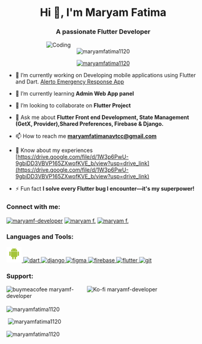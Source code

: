 <h1 align="center">Hi 👋, I'm Maryam Fatima</h1>
<h3 align="center">A passionate Flutter Developer</h3>

<img align="right" alt="Coding" width="400" src="https://camo.githubusercontent.com/66066b22abacaf358032bb15ab64fe18654e8d00e2ed4d07747d89eccb6596ae/68747470733a2f2f63646e622e61727473746174696f6e2e636f6d2f702f6173736574732f696d616765732f696d616765732f3032382f3939312f3939392f6f726967696e616c2f616e6e612d68617672796c79756b682d2e6769663f31353936313235313132">

<p align="center"> <img src="https://komarev.com/ghpvc/?username=maryamfatima1120&label=Profile%20views&color=0e75b6&style=flat" alt="maryamfatima1120" /> </p>

<p align="center"> <a href="https://github.com/ryo-ma/github-profile-trophy"><img src="https://github-profile-trophy.vercel.app/?username=maryamfatima1120" alt="maryamfatima1120" /></a> </p>


- 🔭 I’m currently working on Developing mobile applications using Flutter and Dart. [Alerto Emergency Response App](https://github.com/MaRyamFatima1120/alerto-emergency-response-app-final)

- 🌱 I’m currently learning **Admin Web App panel**

- 👯 I’m looking to collaborate on **Flutter Project**

- 💬 Ask me about **Flutter Front end Development, State Management (GetX, Provider),Shared Preferences, Firebase & Django.**

- 📫 How to reach me **maryamfatimanavtcc@gmail.com**

- 📄 Know about my experiences [https://drive.google.com/file/d/1W3p6PwU-9gbiDD3VBVP165ZXwofKVE_b/view?usp=drive_link](https://drive.google.com/file/d/1W3p6PwU-9gbiDD3VBVP165ZXwofKVE_b/view?usp=drive_link)

- ⚡ Fun fact **I solve every Flutter bug I encounter—it's my superpower!**

<h3 align="left">Connect with me:</h3>
<p align="left">
<a href="https://linkedin.com/in/maryamf-developer" target="blank"><img align="center" src="https://raw.githubusercontent.com/rahuldkjain/github-profile-readme-generator/master/src/images/icons/Social/linked-in-alt.svg" alt="maryamf-developer" height="30" width="40" /></a>
<a href="https://fb.com/maryam f." target="blank"><img align="center" src="https://raw.githubusercontent.com/rahuldkjain/github-profile-readme-generator/master/src/images/icons/Social/facebook.svg" alt="maryam f." height="30" width="40" /></a>
<a href="https://instagram.com/maryam f." target="blank"><img align="center" src="https://raw.githubusercontent.com/rahuldkjain/github-profile-readme-generator/master/src/images/icons/Social/instagram.svg" alt="maryam f." height="30" width="40" /></a>
</p>

<h3 align="left">Languages and Tools:</h3>
<p align="left"> <a href="https://developer.android.com" target="_blank" rel="noreferrer"> <img src="https://raw.githubusercontent.com/devicons/devicon/master/icons/android/android-original-wordmark.svg" alt="android" width="40" height="40"/> </a> <a href="https://dart.dev" target="_blank" rel="noreferrer"> <img src="https://www.vectorlogo.zone/logos/dartlang/dartlang-icon.svg" alt="dart" width="40" height="40"/> </a> <a href="https://www.djangoproject.com/" target="_blank" rel="noreferrer"> <img src="https://cdn.worldvectorlogo.com/logos/django.svg" alt="django" width="40" height="40"/> </a> <a href="https://www.figma.com/" target="_blank" rel="noreferrer"> <img src="https://www.vectorlogo.zone/logos/figma/figma-icon.svg" alt="figma" width="40" height="40"/> </a> <a href="https://firebase.google.com/" target="_blank" rel="noreferrer"> <img src="https://www.vectorlogo.zone/logos/firebase/firebase-icon.svg" alt="firebase" width="40" height="40"/> </a> <a href="https://flutter.dev" target="_blank" rel="noreferrer"> <img src="https://www.vectorlogo.zone/logos/flutterio/flutterio-icon.svg" alt="flutter" width="40" height="40"/> </a> <a href="https://git-scm.com/" target="_blank" rel="noreferrer"> <img src="https://www.vectorlogo.zone/logos/git-scm/git-scm-icon.svg" alt="git" width="40" height="40"/> </a> </p>

<h3 align="left">Support:</h3>
<p><a href="https://www.buymeacoffee.com/buymeacofee maryamf-developer"> <img align="left" src="https://cdn.buymeacoffee.com/buttons/v2/default-yellow.png" height="50" width="210" alt="buymeacofee maryamf-developer" /></a><a href="https://ko-fi.com/Ko-fi maryamf-developer"> <img align="left" src="https://cdn.ko-fi.com/cdn/kofi3.png?v=3" height="50" width="210" alt="Ko-fi maryamf-developer" /></a></p><br><br>

<p><img align="center" src="https://github-readme-stats.vercel.app/api/top-langs?username=maryamfatima1120&show_icons=true&locale=en&layout=compact" alt="maryamfatima1120" /></p>

<p>&nbsp;<img align="center" src="https://github-readme-stats.vercel.app/api?username=maryamfatima1120&show_icons=true&locale=en" alt="maryamfatima1120" /></p>

<p><img align="center" src="https://github-readme-streak-stats.herokuapp.com/?user=maryamfatima1120&" alt="maryamfatima1120" /></p>
